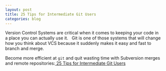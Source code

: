 ```yaml
---
layout: post
title: 25 Tips for Intermediate Git Users
categories: blog
---
```

Version Control Systems are critical when it comes to keeping your code in a place you can actually use it.   Git is one of those systems that will change how you think about VCS because it suddenly makes it easy and fast to branch and merge.

Become more efficient at `git` and quit wasting time with Subversion merges and remote repositories:<a href="http://andyjeffries.co.uk/articles/25-tips-for-intermediate-git-users"> 25 Tips for Intermediate Git Users</a>
